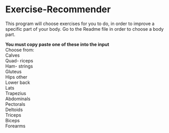 # Exercise-Recommender
This program will choose exercises for you to do, in order to improve a specific part of your body. Go to the Readme file in order to choose a body part.

**You must copy paste one of these into the input** <br>
Choose from: <br>
Calves <br>
Quad- riceps <br>
Ham- strings <br>
Gluteus <br>
Hips other <br>
Lower back <br>
Lats <br>
Trapezius <br>
Abdominals <br>
Pectorals <br>
Deltoids <br>
Triceps <br>
Biceps <br>
Forearms <br>
